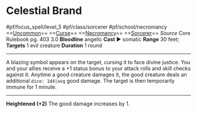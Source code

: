 # Celestial Brand
#pf/focus_spell/level_5 #pf/class/sorcerer #pf/school/necromancy 
==[Uncommon](../../../Traits/Uncommon.md)== ==[Curse](../../../Traits/Curse.md)== ==[Necromancy](../../../Traits/Necromancy.md)== ==[Sorcerer](../../../Traits/Sorcerer.md)==
*Source* Core Rulebook pg. 403 3.0
**Bloodline** angelic
**Cast** ► somatic
**Range** 30 feet; **Targets** 1 evil creature
**Duration** 1 round

---
A blazing symbol appears on the target, cursing it to face divine justice. You and your allies receive a +1 status bonus to your attack rolls and skill checks against it. Anytime a good creature damages it, the good creature deals an additional `dice: 1d4|avg` good damage. The target is then temporarily immune for 1 minute.

<hr>

**Heightened (+2)** The good damage increases by 1.